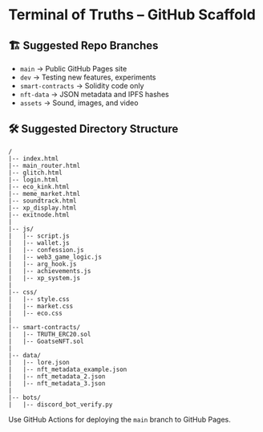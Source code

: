 # Terminal of Truths – GitHub Scaffold

## 🏗 Suggested Repo Branches
- `main` → Public GitHub Pages site
- `dev` → Testing new features, experiments
- `smart-contracts` → Solidity code only
- `nft-data` → JSON metadata and IPFS hashes
- `assets` → Sound, images, and video

## 🛠 Suggested Directory Structure
```
/
|-- index.html
|-- main_router.html
|-- glitch.html
|-- login.html
|-- eco_kink.html
|-- meme_market.html
|-- soundtrack.html
|-- xp_display.html
|-- exitnode.html
|
|-- js/
|   |-- script.js
|   |-- wallet.js
|   |-- confession.js
|   |-- web3_game_logic.js
|   |-- arg_hook.js
|   |-- achievements.js
|   |-- xp_system.js
|
|-- css/
|   |-- style.css
|   |-- market.css
|   |-- eco.css
|
|-- smart-contracts/
|   |-- TRUTH_ERC20.sol
|   |-- GoatseNFT.sol
|
|-- data/
|   |-- lore.json
|   |-- nft_metadata_example.json
|   |-- nft_metadata_2.json
|   |-- nft_metadata_3.json
|
|-- bots/
|   |-- discord_bot_verify.py
```

Use GitHub Actions for deploying the `main` branch to GitHub Pages.
